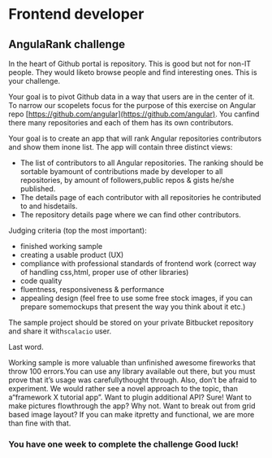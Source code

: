 # Frontend developer

## AngulaRank challenge

In the heart of Github portal is repository. This is good but not for non-IT people. They would liketo browse people and find interesting ones. This is your challenge.

Your goal is to pivot Github data in a way that users are in the center of it. To narrow our scopelets focus for the purpose of this exercise on Angular repo [​https://github.com/angular​](https://github.com/angular). You canfind there many repositories and each of them has its own contributors.

Your goal is to create an app that will rank Angular repositories contributors and show them inone list. The app will contain three distinct views:

- The list of contributors to all Angular repositories. The ranking should be sortable byamount of contributions made by developer to all repositories, by amount of followers,public repos & gists he/she published.
- The details page of each contributor with all repositories he contributed to and hisdetails.
- The repository details page where we can find other contributors.

Judging criteria (top the most important):

- finished working sample
- creating a ​usable​ product (UX)
- compliance with ​professional​ standards of frontend work (correct way of handling css,html, proper use of other libraries)
- code quality
- fluentness, responsiveness & performance
- appealing design (feel free to use some ​free stock images​, ​if you can prepare somemockups that present the way you think about it etc.)

The sample project should be stored on your private Bitbucket repository and share it with`scalacio` user.

Last word.

Working​ sample is more valuable than unfinished awesome fireworks that throw 100 errors.You can use any library available out there, but you must prove that it’s usage was carefullythought through.
Also, don’t be afraid to ​experiment​. We would rather see a novel approach to the topic, than a“framework X tutorial app”. Want to plugin additional API? Sure! Want to make pictures flowthrough the app? Why not. Want to break out from grid based image layout? If you can make itpretty and functional, we are more than fine with that.

### You have one week to complete the challenge ​Good luck!
